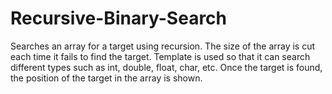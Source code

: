 # Recursive-Binary-Search
Searches an array for a target using recursion. 
The size of the array is cut each time it fails to find the target. 
Template is used so that it can search different types such as int, double, float, char, etc. 
Once the target is found, the position of the target in the array is shown.
